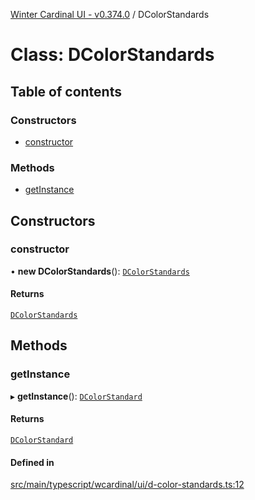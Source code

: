[Winter Cardinal UI - v0.374.0](../index.md) / DColorStandards

# Class: DColorStandards

## Table of contents

### Constructors

- [constructor](DColorStandards.md#constructor)

### Methods

- [getInstance](DColorStandards.md#getinstance)

## Constructors

### constructor

• **new DColorStandards**(): [`DColorStandards`](DColorStandards.md)

#### Returns

[`DColorStandards`](DColorStandards.md)

## Methods

### getInstance

▸ **getInstance**(): [`DColorStandard`](DColorStandard.md)

#### Returns

[`DColorStandard`](DColorStandard.md)

#### Defined in

[src/main/typescript/wcardinal/ui/d-color-standards.ts:12](https://github.com/winter-cardinal/winter-cardinal-ui/blob/v0.310.1/src/main/typescript/wcardinal/ui/d-color-standards.ts#L12)
